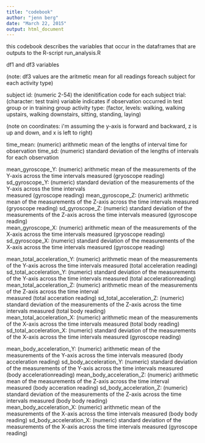 ```yaml
---
title: "codebook"
author: "jenn berg"
date: "March 22, 2015"
output: html_document
---
```

this codebook describes the variables that occur in the dataframes that are outputs to the R-script run_analysis.R

df1 and df3 variables 

(note: df3 values are the aritmetic mean for all readings foreach subject for each activity type)

subject id: (numeric 2-54) the idenitification code for each subject 
trial: (character: test train) variable indicates if observation occurred in test group or in training group
activity type: (factor, levels: walking, walking upstairs, walking downstairs, sitting, standing, laying)

(note on coordinates: i'm assuming the y-axis is forward and backward, z is up and down, and x is left to right)

time_mean: (numeric) arithmetic mean of the lengths of interval time for observation 
time_sd: (numeric) standard deviation of the lengths of intervals for each observation

mean_gyroscope_Y: (numeric) arithmetic mean of the measurements of the Y-axis across the time intervals measured 
          (gryoscope reading)
sd_gyroscope_Y: (numeric) standard deviation of the measurements of the Y-axis across the time intervals  
          measured (gyroscope reading)
 mean_gyroscope_Z: (numeric) arithmetic mean of the measurements of the Z-axis across the time intervals 
          measured (gryoscope reading)
sd_gyroscope_Z: (numeric) standard deviation of the measurements of the Z-axis across the time intervals 
          measured (gyroscope reading)           
mean_gyroscope_X: (numeric) arithmetic mean of the measurements of the X-axis across the time intervals measured
          (gryoscope reading)
sd_gyroscope_X: (numeric) standard deviation of the measurements of the X-axis across the time intervals 
          measured (gyroscope reading) 


mean_total_acceleration_Y: (numeric) arithmetic mean of the measurements of the Y-axis across the time intervals 
          measured (total acceleration reading)
sd_total_acceleration_Y: (numeric) standard deviation of the measurements of the Y-axis across the time 
          intervals measured (total accelerationreading)
mean_total_acceleration_Z: (numeric) arithmetic mean of the measurements of the Z-axis across the time interval           
          measured (total acceration reading)
sd_total_acceleration_Z: (numeric) standard deviation of the measurements of the Z-axis across the time 
          intervals measured (total body reading)           
mean_total_acceleration_X: (numeric) arithmetic mean of the measurements of the X-axis across the time intervals 
          measured (total body reading)
sd_total_acceleration_X: (numeric) standard deviation of the measurements of the X-axis across the time 
          intervals measured (gyroscope reading) 



mean_body_acceleration_Y: (numeric) arithmetic mean of the measurements of the Y-axis across the time intervals 
          measured (body acceleration reading)
sd_body_acceleration_Y: (numeric) standard deviation of the measurements of the Y-axis across the time 
          intervals measured (body accelerationreading)
mean_body_acceleration_Z: (numeric) arithmetic mean of the measurements of the Z-axis across the time interval           
          measured (body acceration reading)
sd_body_acceleration_Z: (numeric) standard deviation of the measurements of the Z-axis across the time 
          intervals measured (body body reading)           
mean_body_acceleration_X: (numeric) arithmetic mean of the measurements of the X-axis across the time intervals 
          measured (body body reading)
sd_body_acceleration_X: (numeric) standard deviation of the measurements of the X-axis across the time 
          intervals measured (gyroscope reading) 



